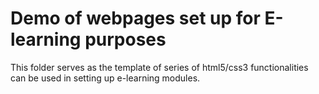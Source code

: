 # Demo of webpages set up for E-learning purposes
This folder serves as the template of series of html5/css3 functionalities can be used in setting up e-learning modules.

